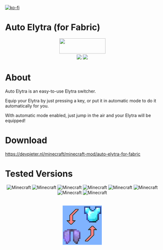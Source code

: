 [![ko-fi](https://ko-fi.com/img/githubbutton_sm.svg)](https://ko-fi.com/K3K05621Y)
<br>
# Auto Elytra (for Fabric)

<p align="center">
<img src="https://i.imgur.com/Ol1Tcf8.png" width="151" height="50" />
<br>
<img src="https://img.shields.io/static/v1?label=Made%20With&message=%E2%9D%A4&color=red"/>
<img src="https://img.shields.io/static/v1?label=By&message=DevPieter&color=blueviolet"/>
</p>

# About

Auto Elytra is an easy-to-use Elytra switcher.

Equip your Elytra by just pressing a key, or put it in automatic mode to do it automatically for you.

With automatic mode enabled, just jump in the air and your Elytra will be equipped!
<br>

# Download
https://devpieter.nl/minecraft/minecraft-mod/auto-elytra-for-fabric

# Tested Versions

<p align="center"> 
<img src="https://img.shields.io/static/v1?label=Minecraft&amp;message=1.16&amp;color=critical" alt="Minecraft">
<img src="https://img.shields.io/static/v1?label=Minecraft&amp;message=1.16.1&amp;color=critical" alt="Minecraft">
<img src="https://img.shields.io/static/v1?label=Minecraft&amp;message=1.16.2&amp;color=success" alt="Minecraft">
<img src="https://img.shields.io/static/v1?label=Minecraft&amp;message=1.16.3&amp;color=success" alt="Minecraft">
<img src="https://img.shields.io/static/v1?label=Minecraft&amp;message=1.16.4&amp;color=success" alt="Minecraft">
<img src="https://img.shields.io/static/v1?label=Minecraft&amp;message=1.16.5&amp;color=success" alt="Minecraft">

<img src="https://img.shields.io/static/v1?label=Minecraft&amp;message=1.17&amp;color=critical" alt="Minecraft">
<img src="https://img.shields.io/static/v1?label=Minecraft&amp;message=1.17.1&amp;color=success" alt="Minecraft">
<br> <br> <br>
<img src="https://github.com/DevPieter/Auto-Elytra/raw/main/img/icon.png" alt="Inco"/>
</p>
